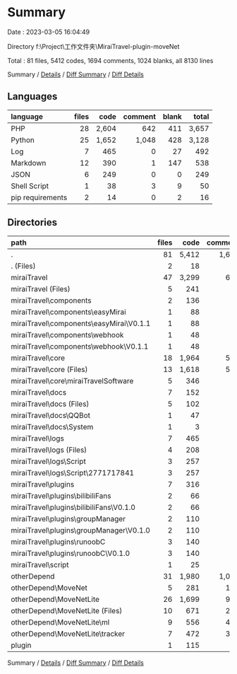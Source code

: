 # Summary

Date : 2023-03-05 16:04:49

Directory f:\\Project\\工作文件夹\\MiraiTravel-plugin-moveNet

Total : 81 files,  5412 codes, 1694 comments, 1024 blanks, all 8130 lines

Summary / [Details](details.md) / [Diff Summary](diff.md) / [Diff Details](diff-details.md)

## Languages
| language | files | code | comment | blank | total |
| :--- | ---: | ---: | ---: | ---: | ---: |
| PHP | 28 | 2,604 | 642 | 411 | 3,657 |
| Python | 25 | 1,652 | 1,048 | 428 | 3,128 |
| Log | 7 | 465 | 0 | 27 | 492 |
| Markdown | 12 | 390 | 1 | 147 | 538 |
| JSON | 6 | 249 | 0 | 0 | 249 |
| Shell Script | 1 | 38 | 3 | 9 | 50 |
| pip requirements | 2 | 14 | 0 | 2 | 16 |

## Directories
| path | files | code | comment | blank | total |
| :--- | ---: | ---: | ---: | ---: | ---: |
| . | 81 | 5,412 | 1,694 | 1,024 | 8,130 |
| . (Files) | 2 | 18 | 0 | 4 | 22 |
| miraiTravel | 47 | 3,299 | 635 | 549 | 4,483 |
| miraiTravel (Files) | 5 | 241 | 14 | 83 | 338 |
| miraiTravel\\components | 2 | 136 | 43 | 17 | 196 |
| miraiTravel\\components\\easyMirai | 1 | 88 | 24 | 11 | 123 |
| miraiTravel\\components\\easyMirai\\V0.1.1 | 1 | 88 | 24 | 11 | 123 |
| miraiTravel\\components\\webhook | 1 | 48 | 19 | 6 | 73 |
| miraiTravel\\components\\webhook\\V0.1.1 | 1 | 48 | 19 | 6 | 73 |
| miraiTravel\\core | 18 | 1,964 | 559 | 309 | 2,832 |
| miraiTravel\\core (Files) | 13 | 1,618 | 544 | 266 | 2,428 |
| miraiTravel\\core\\miraiTravelSoftware | 5 | 346 | 15 | 43 | 404 |
| miraiTravel\\docs | 7 | 152 | 0 | 61 | 213 |
| miraiTravel\\docs (Files) | 5 | 102 | 0 | 41 | 143 |
| miraiTravel\\docs\\QQBot | 1 | 47 | 0 | 15 | 62 |
| miraiTravel\\docs\\System | 1 | 3 | 0 | 5 | 8 |
| miraiTravel\\logs | 7 | 465 | 0 | 27 | 492 |
| miraiTravel\\logs (Files) | 4 | 208 | 0 | 1 | 209 |
| miraiTravel\\logs\\Script | 3 | 257 | 0 | 26 | 283 |
| miraiTravel\\logs\\Script\\2771717841 | 3 | 257 | 0 | 26 | 283 |
| miraiTravel\\plugins | 7 | 316 | 3 | 45 | 364 |
| miraiTravel\\plugins\\bilibiliFans | 2 | 66 | 0 | 12 | 78 |
| miraiTravel\\plugins\\bilibiliFans\\V0.1.0 | 2 | 66 | 0 | 12 | 78 |
| miraiTravel\\plugins\\groupManager | 2 | 110 | 3 | 15 | 128 |
| miraiTravel\\plugins\\groupManager\\V0.1.0 | 2 | 110 | 3 | 15 | 128 |
| miraiTravel\\plugins\\runoobC | 3 | 140 | 0 | 18 | 158 |
| miraiTravel\\plugins\\runoobC\\V0.1.0 | 3 | 140 | 0 | 18 | 158 |
| miraiTravel\\script | 1 | 25 | 16 | 7 | 48 |
| otherDepend | 31 | 1,980 | 1,051 | 458 | 3,489 |
| otherDepend\\MoveNet | 5 | 281 | 116 | 50 | 447 |
| otherDepend\\MoveNetLite | 26 | 1,699 | 935 | 408 | 3,042 |
| otherDepend\\MoveNetLite (Files) | 10 | 671 | 216 | 130 | 1,017 |
| otherDepend\\MoveNetLite\\ml | 9 | 556 | 414 | 174 | 1,144 |
| otherDepend\\MoveNetLite\\tracker | 7 | 472 | 305 | 104 | 881 |
| plugin | 1 | 115 | 8 | 13 | 136 |

Summary / [Details](details.md) / [Diff Summary](diff.md) / [Diff Details](diff-details.md)